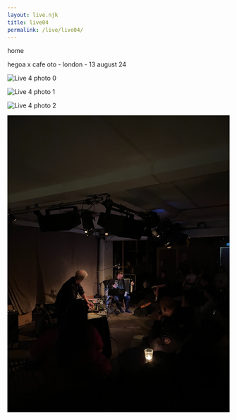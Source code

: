```yaml
---
layout: live.njk
title: live04
permalink: /live/live04/
---
```


home

hegoa x cafe oto - london - 13 august 24

![Live 4 photo 0](../public/assets/live4_0.webp)

![Live 4 photo 1](../public/assets/live4_1.webp)

![Live 4 photo 2](../public/assets/live4_2.webp)

![Live 4 photo 3](../public/assets/live4_3.webp)